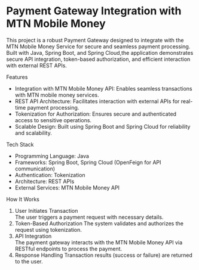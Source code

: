 # Payment Gateway Integration with MTN Mobile Money

This project is a robust Payment Gateway designed to integrate with the MTN Mobile Money Service for secure and seamless payment
processing. Built with Java, Spring Boot, and Spring Cloud,the application demonstrates secure API integration, token-based authorization,
and efficient interaction with external REST APIs.

Features

- Integration with MTN Mobile Money API: Enables seamless transactions with MTN mobile money services.
- REST API Architecture: Facilitates interaction with external APIs for real-time payment processing.
- Tokenization for Authorization: Ensures secure and authenticated access to sensitive operations.
- Scalable Design: Built using Spring Boot and Spring Cloud for reliability and scalability.

 Tech Stack

- Programming Language: Java  
- Frameworks: Spring Boot, Spring Cloud (OpenFeign for API communication)  
- Authentication: Tokenization  
- Architecture: REST APIs  
- External Services: MTN Mobile Money API  

How It Works

1. User Initiates Transaction  
   The user triggers a payment request with necessary details.  
2. Token-Based Authorization
   The system validates and authorizes the request using tokenization.  
3. API Integration  
   The payment gateway interacts with the MTN Mobile Money API via RESTful endpoints to process the payment.  
4. Response Handling
   Transaction results (success or failure) are returned to the user.

